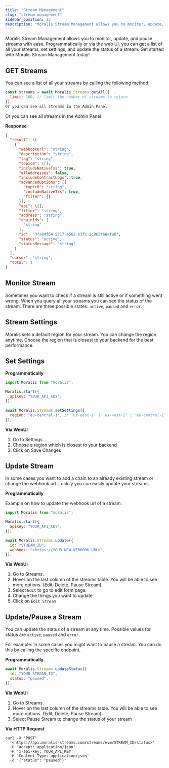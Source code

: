 ```yaml
---
title: "Stream Management"
slug: "stream-management"
sidebar_position: 13
description: "Moralis Stream Management allows you to monitor, update, and pause streams with ease. Programmatically or via the web UI, you can get a list of all your streams, set settings, and update the status of a stream. Get started with Moralis Stream Management today!"
---
```


Moralis Stream Management allows you to monitor, update, and pause streams with ease. Programmatically or via the web UI, you can get a list of all your streams, set settings, and update the status of a stream. Get started with Moralis Stream Management today!

## GET Streams

You can see a list of all your streams by calling the following method:

```javascript
const streams = await Moralis.Streams.getAll({
  limit: 100, // limit the number of streams to return
});
Or you can see all streams in the Admin Panel
```

Or you can see all streams in the Admin Panel

**Response**

```json
{
  "result": \[
    {
      "webhookUrl": "string",
      "description": "string",
      "tag": "string",
      "topic0": \[],
      "includeNativeTxs": true,
      "allAddresses": false,
      "includeContractLogs": true,
      "advancedOptions": [{
        "topic0": "string",
        "includeNativeTxs": true,
        "filter": {}
      }],
      "abi": \[],
      "filter": "string",
      "address": "string",
      "chainIds": [
        "string"
      ],
      "id": "3fa84f64-5717-4562-b3fc-2c963f66afa6",
      "status": "active",
      "statusMessage": "string"
    }
  ],
  "cursor": "string",
  "total": 1
}
```

## Monitor Stream

Sometimes you want to check if a stream is still active or if something went wrong. When you query all your streams you can see the status of the stream. There are three possible states: `active`, `paused` and `error`.

## Stream Settings

Moralis sets a default region for your stream. You can change the region anytime. Choose the region that is closest to your backend for the best performance.

## Set Settings

**Programmatically**

```javascript
import Moralis from "moralis";

Moralis.start({
  apiKey: "YOUR_API_KEY",
});

await Moralis.Streams.setSettings({
  region: "eu-central-1", // 'us-east-1' | 'us-west-2' | 'eu-central-1'
});
```

**Via WebUI**

1. Go to Settings
2. Choose a region which is closest to your backend
3. Click on Save Changes

## Update Stream

In some cases you want to add a chain to an already existing stream or change the webhook url. Luckily you can easily update your streams.

**Programmatically**

Example on how to update the webhook url of a stream:

```javascript
import Moralis from "moralis";

Moralis.start({
  apiKey: "YOUR_API_KEY",
});

await Moralis.Streams.update({
  id: "STREAM_ID",
  webhook: "<https://YOUR_NEW_WEBHOOK_URL>",
});
```

**Via WebUI**

1. Go to Streams.
2. Hover on the last column of the streams table. You will be able to see more options. (Edit, Delete, Pause Stream).
3. Select `Edit` to go to edit form page.
4. Change the things you want to update
5. Click on `Edit Stream`

## Update/Pause a Stream

You can update the status of a stream at any time. Possible values for status are `active`, `paused` and `error`.

For example: In some cases you might want to pause a stream. You can do this by calling the specific endpoint.

**Programmatically**

```javascript
await Moralis.Streams.updateStatus({
  id: "YOUR_STREAM_ID",
  status: "paused",
});
```

**Via WebUI**

1. Go to Streams.
2. Hover on the last column of the streams table. You will be able to see more options. (Edit, Delete, Pause Stream).
3. Select Pause Stream to change the status of your stream

**Via HTTP Request**

```curl
curl -X 'POST'
  '<https://api.moralis-streams.com/streams/evm/STREAM_ID/status>'
  -H 'accept: application/json'
  -H 'x-api-key: YOUR_API_KEY'
  -H 'Content-Type: application/json'
  -d '{"status": "paused"}'
```
